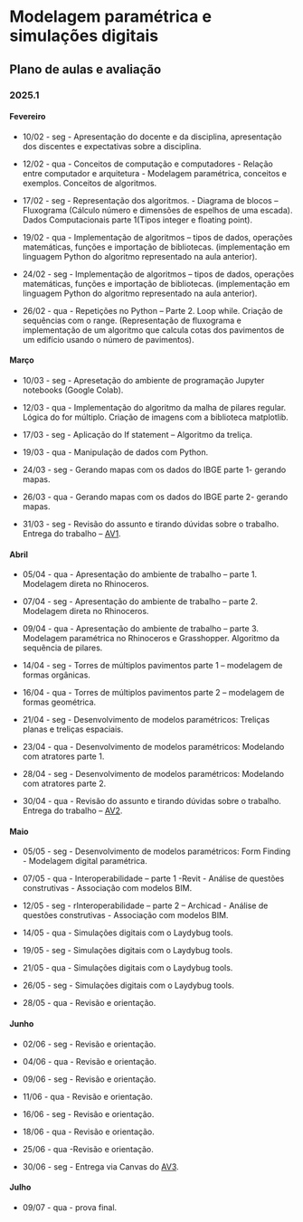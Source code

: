 # Modelagem paramétrica e simulações digitais

## Plano de aulas e avaliação
### 2025.1

#### Fevereiro

* 10/02 - seg - Apresentação do docente e da disciplina, apresentação dos discentes e expectativas sobre a disciplina.

* 12/02 - qua - Conceitos de computação e computadores - Relação entre computador e arquitetura - Modelagem paramétrica, conceitos e exemplos. Conceitos de algoritmos.

* 17/02 - seg - Representação dos algoritmos. - Diagrama de blocos – Fluxograma (Cálculo número e dimensões de espelhos de uma escada). Dados Computacionais parte 1(Tipos integer e floating point).

* 19/02 - qua - Implementação de algoritmos – tipos de dados, operações matemáticas, funções e importação de bibliotecas. (implementação em linguagem Python do algoritmo representado na aula anterior).

* 24/02 - seg - Implementação de algoritmos – tipos de dados, operações matemáticas, funções e importação de bibliotecas. (implementação em linguagem Python do algoritmo representado na aula anterior).

* 26/02 - qua - Repetições no Python – Parte 2. Loop while. Criação de sequências com o range. (Representação de fluxograma e implementação de um algoritmo que calcula cotas dos pavimentos de um edifício usando o número de pavimentos).



#### Março

* 10/03 - seg - Apresetação do ambiente de programação Jupyter notebooks (Google Colab).

* 12/03 - qua - Implementação do algoritmo da malha de pilares regular. Lógica do for múltiplo. Criação de imagens com a biblioteca matplotlib.

* 17/03 - seg - Aplicação do If statement – Algoritmo da treliça.

* 19/03 - qua - Manipulação de dados com Python.

* 24/03 - seg - Gerando mapas com os dados do IBGE parte 1- gerando mapas.

* 26/03 - qua - Gerando mapas com os dados do IBGE parte 2- gerando mapas.

* 31/03 - seg - Revisão do assunto e tirando dúvidas sobre o trabalho. Entrega do trabalho – [AV1](av1_edital_mpsd.md).

#### Abril

* 05/04 - qua - Apresentação do ambiente de trabalho – parte 1. Modelagem direta no Rhinoceros.

* 07/04 - seg - Apresentação do ambiente de trabalho – parte 2. Modelagem direta no Rhinoceros.

* 09/04 - qua - Apresentação do ambiente de trabalho – parte 3. Modelagem paramétrica no Rhinoceros e Grasshopper. Algoritmo da sequência de pilares.

* 14/04 - seg - Torres de múltiplos pavimentos parte 1 – modelagem de formas orgânicas.

* 16/04 - qua - Torres de múltiplos pavimentos parte 2 – modelagem de formas geométrica.

* 21/04 - seg - Desenvolvimento de modelos paramétricos: Treliças planas e treliças espaciais.

* 23/04 - qua - Desenvolvimento de modelos paramétricos: Modelando com atratores parte 1.

* 28/04 - seg - Desenvolvimento de modelos paramétricos: Modelando com atratores parte 2.

* 30/04 - qua - Revisão do assunto e tirando dúvidas sobre o trabalho. Entrega do trabalho – [AV2](av2_edital_mpsd.md).



#### Maio

* 05/05 - seg - Desenvolvimento de modelos paramétricos: Form Finding - Modelagem digital paramétrica.
  
* 07/05 - qua - Interoperabilidade – parte 1 -Revit - Análise de questões construtivas - Associação com modelos BIM.
  
* 12/05 - seg - rInteroperabilidade – parte 2 – Archicad - Análise de questões construtivas - Associação com modelos BIM.
  
* 14/05 - qua - Simulações digitais com o Laydybug tools.

* 19/05 - seg - Simulações digitais com o Laydybug tools.

* 21/05 - qua - Simulações digitais com o Laydybug tools.

* 26/05 - seg - Simulações digitais com o Laydybug tools.

* 28/05 - qua - Revisão e orientação.

#### Junho

* 02/06 - seg - Revisão e orientação.

* 04/06 - qua - Revisão e orientação.

* 09/06 - seg - Revisão e orientação.

* 11/06 - qua - Revisão e orientação.

* 16/06 - seg - Revisão e orientação.

* 18/06 - qua - Revisão e orientação.

* 25/06 - qua -Revisão e orientação.

* 30/06 - seg - Entrega via Canvas do [AV3](av3_edital_mpsd.md).

#### Julho

* 09/07 - qua - prova final.



